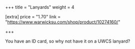 +++
title = "Lanyards"
weight = 4

[extra]
price = "1.70"
link = "https://www.warwicksu.com/shop/product/10274160/"

+++

You have an ID card, so why not have it on a UWCS lanyard?